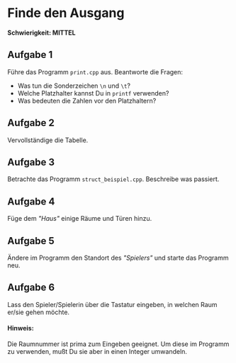
# Finde den Ausgang

**Schwierigkeit: MITTEL**

## Aufgabe 1

Führe das Programm `print.cpp` aus. Beantworte die Fragen:

* Was tun die Sonderzeichen `\n` und `\t`?
* Welche Platzhalter kannst Du in `printf` verwenden?
* Was bedeuten die Zahlen vor den Platzhaltern?

## Aufgabe 2

Vervollständige die Tabelle.


## Aufgabe 3

Betrachte das Programm `struct_beispiel.cpp`. Beschreibe was passiert.

## Aufgabe 4

Füge dem *"Haus"* einige Räume und Türen hinzu.

## Aufgabe 5

Ändere im Programm den Standort des *"Spielers"* und starte das Programm neu.

## Aufgabe 6

Lass den Spieler/Spielerin über die Tastatur eingeben, in welchen Raum er/sie gehen möchte.

#### Hinweis:

Die Raumnummer ist prima zum Eingeben geeignet. Um diese im Programm zu verwenden, mußt Du sie aber in einen Integer umwandeln.

